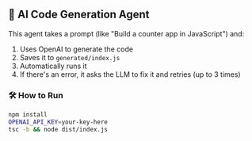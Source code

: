 ## 🧠 AI Code Generation Agent

This agent takes a prompt (like "Build a counter app in JavaScript") and:

1. Uses OpenAI to generate the code
2. Saves it to `generated/index.js`
3. Automatically runs it
4. If there's an error, it asks the LLM to fix it and retries (up to 3 times)

### 🛠 How to Run

```bash
npm install
OPENAI_API_KEY=your-key-here
tsc -b && node dist/index.js
